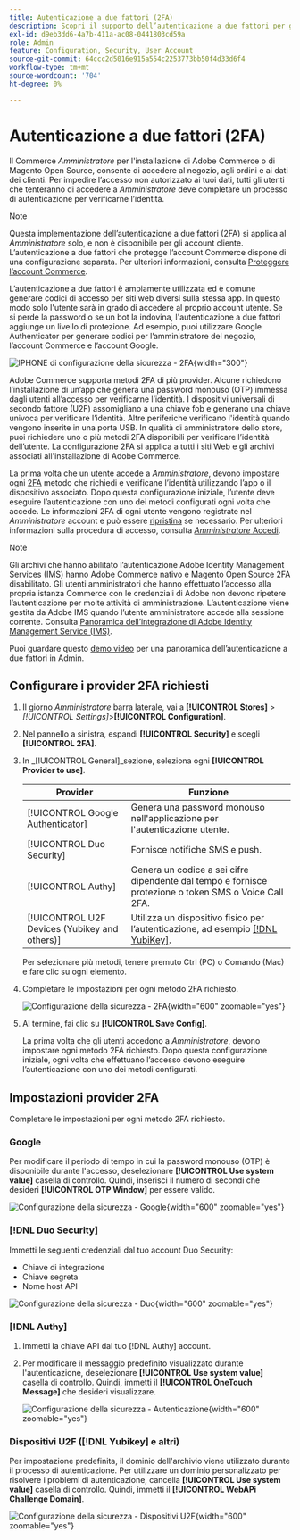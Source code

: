 ```yaml
---
title: Autenticazione a due fattori (2FA)
description: Scopri il supporto dell’autenticazione a due fattori per garantire la sicurezza dello store e dei dati.
exl-id: d9eb3dd6-4a7b-411a-ac08-0441803cd59a
role: Admin
feature: Configuration, Security, User Account
source-git-commit: 64ccc2d5016e915a554c2253773bb50f4d33d6f4
workflow-type: tm+mt
source-wordcount: '704'
ht-degree: 0%

---
```


# Autenticazione a due fattori (2FA)

Il Commerce _Amministratore_ per l&#39;installazione di Adobe Commerce o di Magento Open Source, consente di accedere al negozio, agli ordini e ai dati dei clienti. Per impedire l’accesso non autorizzato ai tuoi dati, tutti gli utenti che tenteranno di accedere a _Amministratore_ deve completare un processo di autenticazione per verificarne l’identità.

>[!NOTE]
>
>Questa implementazione dell’autenticazione a due fattori (2FA) si applica al _Amministratore_ solo, e non è disponibile per gli account cliente. L’autenticazione a due fattori che protegge l’account Commerce dispone di una configurazione separata. Per ulteriori informazioni, consulta [Proteggere l’account Commerce](../getting-started/commerce-account-secure.md).

L’autenticazione a due fattori è ampiamente utilizzata ed è comune generare codici di accesso per siti web diversi sulla stessa app. In questo modo solo l&#39;utente sarà in grado di accedere al proprio account utente. Se si perde la password o se un bot la indovina, l&#39;autenticazione a due fattori aggiunge un livello di protezione. Ad esempio, puoi utilizzare Google Authenticator per generare codici per l’amministratore del negozio, l’account Commerce e l’account Google.

![IPHONE di configurazione della sicurezza - 2FA](./assets/google-authenticator-iphone.png){width="300"}

Adobe Commerce supporta metodi 2FA di più provider. Alcune richiedono l’installazione di un’app che genera una password monouso (OTP) immessa dagli utenti all’accesso per verificarne l’identità. I dispositivi universali di secondo fattore (U2F) assomigliano a una chiave fob e generano una chiave univoca per verificare l’identità. Altre periferiche verificano l&#39;identità quando vengono inserite in una porta USB. In qualità di amministratore dello store, puoi richiedere uno o più metodi 2FA disponibili per verificare l’identità dell’utente. La configurazione 2FA si applica a tutti i siti Web e gli archivi associati all&#39;installazione di Adobe Commerce.

La prima volta che un utente accede a _Amministratore_, devono impostare ogni [2FA](../configuration-reference/security/2fa.md) metodo che richiedi e verificane l’identità utilizzando l’app o il dispositivo associato. Dopo questa configurazione iniziale, l’utente deve eseguire l’autenticazione con uno dei metodi configurati ogni volta che accede. Le informazioni 2FA di ogni utente vengono registrate nel _Amministratore_ account e può essere [ripristina](security-two-factor-authentication-manage.md) se necessario. Per ulteriori informazioni sulla procedura di accesso, consulta [_Amministratore_ Accedi](../getting-started/admin-signin.md).

>[!NOTE]
>
>Gli archivi che hanno abilitato l’autenticazione Adobe Identity Management Services (IMS) hanno Adobe Commerce nativo e Magento Open Source 2FA disabilitato. Gli utenti amministratori che hanno effettuato l’accesso alla propria istanza Commerce con le credenziali di Adobe non devono ripetere l’autenticazione per molte attività di amministrazione. L’autenticazione viene gestita da Adobe IMS quando l’utente amministratore accede alla sessione corrente. Consulta [Panoramica dell’integrazione di Adobe Identity Management Service (IMS)](https://experienceleague.adobe.com/docs/commerce-admin/start/admin/ims/adobe-ims-integration-overview.html).

Puoi guardare questo [demo video](https://video.tv.adobe.com/v/339104?quality=12&learn=on) per una panoramica dell’autenticazione a due fattori in Admin.

## Configurare i provider 2FA richiesti

1. Il giorno _Amministratore_ barra laterale, vai a **[!UICONTROL Stores]** > _[!UICONTROL Settings]_>**[!UICONTROL Configuration]**.

1. Nel pannello a sinistra, espandi **[!UICONTROL Security]** e scegli **[!UICONTROL 2FA]**.

1. In _[!UICONTROL General]_sezione, seleziona ogni **[!UICONTROL Provider to use]**.

   | Provider | Funzione |
   |--- |--- |
   | [!UICONTROL Google Authenticator] | Genera una password monouso nell&#39;applicazione per l&#39;autenticazione utente. |
   | [!UICONTROL Duo Security] | Fornisce notifiche SMS e push. |
   | [!UICONTROL Authy] | Genera un codice a sei cifre dipendente dal tempo e fornisce protezione o token SMS o Voice Call 2FA. |
   | [!UICONTROL U2F Devices (Yubikey and others)] | Utilizza un dispositivo fisico per l’autenticazione, ad esempio [[!DNL YubiKey]](https://www.yubico.com/). |

   Per selezionare più metodi, tenere premuto Ctrl (PC) o Comando (Mac) e fare clic su ogni elemento.

1. Completare le impostazioni per ogni metodo 2FA richiesto.

   ![Configurazione della sicurezza - 2FA](../configuration-reference/security/assets/2fa-general.png){width="600" zoomable="yes"}

1. Al termine, fai clic su **[!UICONTROL Save Config]**.

   La prima volta che gli utenti accedono a _Amministratore_, devono impostare ogni metodo 2FA richiesto. Dopo questa configurazione iniziale, ogni volta che effettuano l’accesso devono eseguire l’autenticazione con uno dei metodi configurati.

## Impostazioni provider 2FA

Completare le impostazioni per ogni metodo 2FA richiesto.

### Google

Per modificare il periodo di tempo in cui la password monouso (OTP) è disponibile durante l&#39;accesso, deselezionare **[!UICONTROL Use system value]** casella di controllo. Quindi, inserisci il numero di secondi che desideri **[!UICONTROL OTP Window]** per essere valido.

![Configurazione della sicurezza - Google](../configuration-reference/security/assets/2fa-google.png){width="600" zoomable="yes"}

### [!DNL Duo Security]

Immetti le seguenti credenziali dal tuo account Duo Security:

- Chiave di integrazione
- Chiave segreta
- Nome host API

![Configurazione della sicurezza - Duo](../configuration-reference/security/assets/2fa-duo-security.png){width="600" zoomable="yes"}

### [!DNL Authy]

1. Immetti la chiave API dal tuo [!DNL Authy] account.

1. Per modificare il messaggio predefinito visualizzato durante l&#39;autenticazione, deselezionare **[!UICONTROL Use system value]** casella di controllo. Quindi, immetti il **[!UICONTROL OneTouch Message]** che desideri visualizzare.

   ![Configurazione della sicurezza - Autenticazione](../configuration-reference/security/assets/2fa-authy.png){width="600" zoomable="yes"}

### Dispositivi U2F ([!DNL Yubikey] e altri)

Per impostazione predefinita, il dominio dell&#39;archivio viene utilizzato durante il processo di autenticazione. Per utilizzare un dominio personalizzato per risolvere i problemi di autenticazione, cancella **[!UICONTROL Use system value]** casella di controllo. Quindi, immetti il **[!UICONTROL WebAPi Challenge Domain]**.

![Configurazione della sicurezza - Dispositivi U2F](../configuration-reference/security/assets/2fa-u2f-key.png){width="600" zoomable="yes"}
